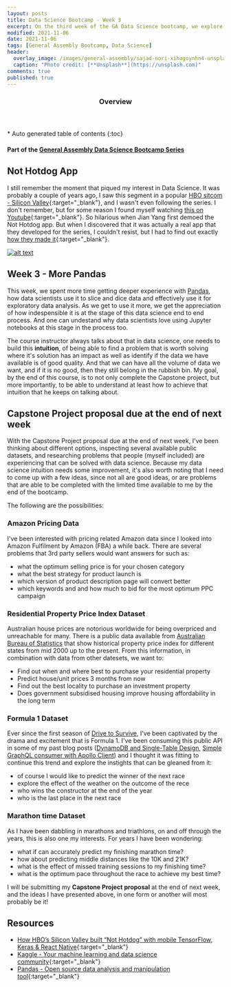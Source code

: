 ```yaml
---
layout: posts
title: Data Science Bootcamp - Week 3
excerpt: On the third week of the GA Data Science bootcamp, we explore ideas for the Capstone Project
modified: 2021-11-06
date: 2021-11-06
tags: [General Assembly Bootcamp, Data Science]
header: 
  overlay_image: /images/general-assembly/sajad-nori-xihagoynhn4-unsplash.jpg
  caption: "Photo credit: [**Unsplash**](https://unsplash.com)"
comments: true
published: true
---
```

<section id="table-of-contents">
  <header>
    <h3>Overview</h3>
  </header>
  <div id="drawer" markdown="1">
  *  Auto generated table of contents
  {:toc}
  </div>
</section>

#### Part of the [General Assembly Data Science Bootcamp Series](../tags/#general-assembly-bootcamp)

## Not Hotdog App

I still remember the moment that piqued my interest in Data Science. It was probably a couple of years ago, I saw this segment in a popular [HBO sitcom - Silicon Valley](https://en.wikipedia.org/wiki/Silicon_Valley_(TV_series)){:target="_blank"}, and I wasn't even following the series. I don't remember, but for some reason I found myself watching [this on Youtube](https://www.youtube.com/watch?v=pqTntG1RXSY){:target="_blank"}. So hilarious when Jian Yang first demoed the Not Hotdog app. But when I discovered that it was actually a real app that they developed for the series, I couldn't resist, but I had to find out exactly [how they made it](https://medium.com/@timanglade/how-hbos-silicon-valley-built-not-hotdog-with-mobile-tensorflow-keras-react-native-ef03260747f3){:target="_blank"}.

[![alt text](../images/general-assembly/hotdog-not-hotdog.png "Silicon Valley Seson 4")](https://www.youtube.com/watch?v=pqTntG1RXSY)

## Week 3 - More Pandas

This week, we spent more time getting deeper experience with [Pandas](https://pandas.pydata.org/), how data scientists use it to slice and dice data and effectively use it for exploratory data analysis. As we get to use it more, we get the appreciation of how indespensible it is at the stage of this data science end to end process. And one can undestand why data scientists love using Jupyter notebooks at this stage in the process too. 

The course instructor always talks about that in data science, one needs to build this **intuition**, of being able to find a problem that is worth solving where it's solution has an impact as well as identify if the data we have available is of good quality. And that we can have all the volume of data we want, and if it is no good, then they still belong in the rubbish bin. My goal, by the end of this course, is to not only complete the Capstone project, but more importantly, to be able to understand at least how to achieve that intuition that he keeps on talking about. 

## Capstone Project proposal due at the end of next week

With the Capstone Project proposal due at the end of next week, I've been thinking about different options, inspecting several available public datasets, and researching problems that people (myself included) are experiencing that can be solved with data science. Because my data science intuition needs some improvement, it's also worth noting that I need to come up with a few ideas, since not all are good ideas, or are problems that are able to be completed with the limited time available to me by the end of the bootcamp. 

The following are the possibilities:
 
### Amazon Pricing Data
 
I've been interested with pricing related Amazon data since I looked into Amazon Fulfilment by Amazon (FBA) a while back. There are several problems that 3rd party sellers would want answers for such as:

- what the optimum selling price is for your chosen category
- what the best strategy for product launch is
- which version of product description page will convert better
- which keywords and and how much to bid for the most optimum PPC campaign

### Residential Property Price Index Dataset

Australian house prices are notorious worldwide for being overpriced and unreachable for many. There is a public data available from [Australian Bureau of Statistics](https://www.abs.gov.au/) that show historical property price index for different states from mid 2000 up to the present. From this information, in combination with data from other datesets, we want to:

- Find out when and where best to purchase your residential property
- Predict house/unit prices 3 months from now
- Find out the best locality to purchase an investment property
- Does government subsidised housing improve housing affordability in the long term

### Formula 1 Dataset

Ever since the first season of [Drive to Survive](https://en.wikipedia.org/wiki/Formula_1:_Drive_to_Survive), I've been captivated by the drama and excitement that is Formula 1. I've been consuming this public API in some of my past blog posts ([DynamoDB and Single-Table Design](https://fullstackdeveloper.tips/so-how-do-you-start-with-dynamodb/), [Simple GraphQL consumer with Apollo Client](https://fullstackdeveloper.tips/easy-graphql-consumer-with-apollo-client/)) and I thought it was fitting to continue this trend and explore the instights that can be gleaned from it:

- of course I would like to predict the winner of the next race
- explore the effect of the weather on the outcome of the rece
- who wins the constructor at the end of the year
- who is the last place in the next race

### Marathon time Dataset

As I have been dabbling in marathons and triathlons, on and off through the years, this is also one my interests. For years I have been wondering:

- what if can accurately predict my finishing marathon time? 
- how about predicting middle distances like the 10K and 21K?
- what is the effect of missed training sessions to my finishing time? 
- what is the optimum pace throughout the race to achieve my best time? 

I will be submitting my **Capstone Project proposal** at the end of next week, and the ideas I have presented above, in one form or another will most probably be it!

## Resources
- [How HBO’s Silicon Valley built “Not Hotdog” with mobile TensorFlow, Keras & React Native](https://medium.com/@timanglade/how-hbos-silicon-valley-built-not-hotdog-with-mobile-tensorflow-keras-react-native-ef03260747f3){:target="_blank"}
- [Kaggle - Your machine learning and data science community](https://www.kaggle.com/){:target="_blank"}
- [Pandas - Open source data analysis and manipulation tool](https://pandas.pydata.org/){:target="_blank"}
